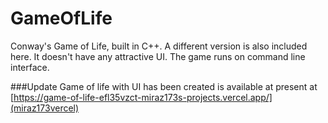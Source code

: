 # GameOfLife
Conway's Game of Life, built in C++. A different version is also included here. It doesn't have any attractive UI. The game runs on command line interface.

###Update
Game of life with UI has been created is available at present at [https://game-of-life-efl35vzct-miraz173s-projects.vercel.app/](miraz173vercel)
